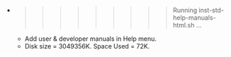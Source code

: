 * >>>>>>>>> Running inst-std-help-manuals-html.sh ...
  * Add user & developer manuals in Help menu.
  * Disk size = 3049356K. Space Used = 72K.
